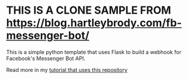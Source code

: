 # THIS IS A CLONE SAMPLE FROM https://blog.hartleybrody.com/fb-messenger-bot/
This is a simple python template that uses Flask to build a webhook for Facebook's Messenger Bot API.

Read more in my [tutorial that uses this repository](https://blog.hartleybrody.com/fb-messenger-bot/)
